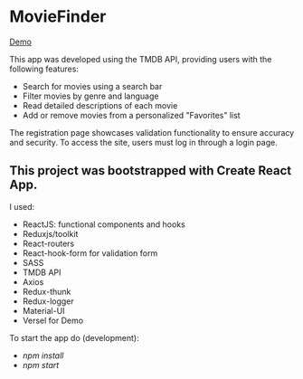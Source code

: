 # MovieFinder
[Demo](https://searchmovies-opal.vercel.app/)

This app was developed using the TMDB API, providing users with the following features:
* Search for movies using a search bar
* Filter movies by genre and language
* Read detailed descriptions of each movie
* Add or remove movies from a personalized "Favorites" list

The registration page showcases validation functionality to ensure accuracy and security.
To access the site, users must log in through a login page.

## This project was bootstrapped with Create React App.

I used:
* ReactJS: functional components and hooks
* Reduxjs/toolkit
* React-routers
* React-hook-form for validation form
* SASS
* TMDB API
* Axios
* Redux-thunk
* Redux-logger
* Material-UI
* Versel for Demo


To start the app do (development):
* *npm install*
* *npm start*
